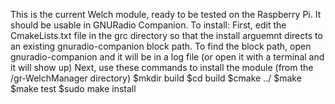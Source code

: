 This is the current Welch module, ready to be tested on the Raspberry Pi.  It should be usable in GNURadio Companion.  To install:
First, edit the CmakeLists.txt file in the grc directory so that the install arguemnt directs to an existing gnuradio-companion block path.
To find the block path, open gnuradio-companion and it will be in a log file (or open it with a terminal and it will show up)
Next, use these commands to install the module (from the /gr-WelchManager directory)
$mkdir build
$cd build
$cmake ../
$make
$make test
$sudo make install
